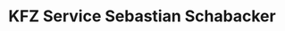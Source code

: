 ---
title: "KFZ Service Sebastian Schabacker"
url: /harztor/kfz-service-sebastian-schabacker/
shop: Autowerkstatt
---